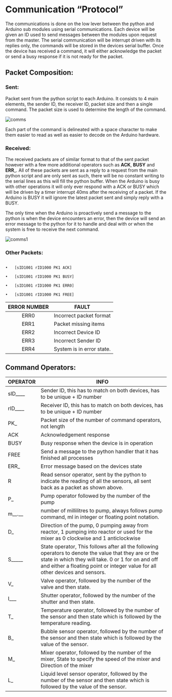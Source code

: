 # Communication “Protocol”



The communications is done on the low lever between the python and Arduino sub modules using serial communications. Each device will be given an ID used to send messages between the modules upon request from the master. The serial communication will be interrupt driven with its replies only, the commands will be stored in the devices serial buffer. Once the device has received a command, it will either acknowledge the packet or send a busy response if it is not ready for the packet.

## Packet Composition:

### __Sent__:

Packet sent from the python script to each Arduino. It consists to 4 main elements, the sender ID, the receiver ID, packet size and then a single command. The packet size is used to determine the length of the command. 

![comms](https://user-images.githubusercontent.com/78451671/200846901-ec4742d7-5fc5-411e-bc36-9bb239b59c6f.png)

Each part of the command is delineated with a space character to make them easier to read as well as easier to decode on the Arduino hardware.

### __Received__:

The received packets are of similar format to that of the sent packet however with a few more additional operators such as __ACK__, __BUSY__ and __ERR___. All of these packets are sent as a reply to a request from the main python script and are only sent as such, there will be no constant writing to the serial lines as this will fill the python buffer. When the Arduino is busy with other operations it will only ever respond with a ACK or BUSY which will be driven by a timer interrupt 40ms after the receiving of a packet. If the Arduino is BUSY it will ignore the latest packet sent and simply reply with a BUSY.

The only time when the Arduino is proactively send a message to the python is when the device encounters an error, then the device will send an error message to the python for it to handle and deal with or when the system is free to receive the next command.

![comms1](https://user-images.githubusercontent.com/78451671/200846973-452f3ce9-af27-4bbf-b198-fa694cbc40d3.png)

### __Other Packets__:

```

•	[sID1001 rID1000 PK1 ACK]

•	[sID1001 rID1000 PK1 BUSY]

•	[sID1001 rID1000 PK1 ERR0]

•	[sID1001 rID1000 PK1 FREE]

```

  | __ERROR NUMBER__ |	__FAULT__ | 
  | :------------: | -------- | 
  | ERR0	| Incorrect packet format |
  | ERR1	| Packet missing items | 
  | ERR2	| Incorrect Device ID | 
  | ERR3	| Incorrect Sender ID | 
  | ERR4	| System is in error state. | 
  

## Command Operators:

| __OPERATOR__ | __INFO__ |
| :------------ | -------- | 
| sID____ | 	Sender ID, this has to match on both devices, has to be unique + ID number |
| rID____ |	Receiver ID, this has to match on both devices, has to be unique + ID number |
| PK_ |	Packet size of the number of command operators, not length |
| ACK |	Acknowledgement response |
| BUSY |	Busy response when the device is in operation |
| FREE |	Send a message to the python handler that it has finished all processes |
| ERR_ |	Error message based on the devices state |
| R |	Read sensor operator, sent by the python to indicate the reading of all the sensors, all sent back as a packet as shown above. |
| P_ |	Pump operator followed by the number of the pump |
| m__.__ |	number of millilitres to pump, always follows pump command, ml in integer or floating point notation. |
| D_ |	Direction of the pump, 0 pumping away from reactor, 1 pumping into reactor or used for the mixer as 0 clockwise and 1 anticlockwise |
| S_____  |	State operator, This follows after all the following operators to denote the value that they are or the state in which they will take. 0 or 1 for on and off and either a floating point or integer value for all other devices and sensors. |
| V_ |	Valve operator, followed by the number of the valve and then state. |
| I___ |	Shutter operator, followed by the number of the shutter and then state. |
| T_ |	Temperature operator, followed by the number of the sensor and then state which is followed by the temperature reading. |
| B_ |	Bubble sensor operator, followed by the number of the sensor and then state which is followed by the value of the sensor. |
| M_ |	Mixer operator, followed by the number of the mixer, State to specify the speed of the mixer and Direction of the mixer |
| L_ |	Liquid level sensor operator, followed by the number of the sensor and then state which is followed by the value of the sensor. |
